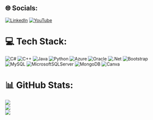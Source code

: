 
## 🌐 Socials:
 [![LinkedIn](https://img.shields.io/badge/LinkedIn-%230077B5.svg?logo=linkedin&logoColor=white)](https://linkedin.com/in/bekaans) [![YouTube](https://img.shields.io/badge/YouTube-%23FF0000.svg?logo=YouTube&logoColor=white)](https://youtube.com/@bekaans) 

# 💻 Tech Stack:
![C#](https://img.shields.io/badge/c%23-%23239120.svg?style=plastic&logo=c-sharp&logoColor=white) ![C++](https://img.shields.io/badge/c++-%2300599C.svg?style=plastic&logo=c%2B%2B&logoColor=white) ![Java](https://img.shields.io/badge/java-%23ED8B00.svg?style=plastic&logo=java&logoColor=white) ![Python](https://img.shields.io/badge/python-3670A0?style=plastic&logo=python&logoColor=ffdd54) ![Azure](https://img.shields.io/badge/azure-%230072C6.svg?style=plastic&logo=azure-devops&logoColor=white) ![Oracle](https://img.shields.io/badge/Oracle-F80000?style=plastic&logo=oracle&logoColor=white) ![.Net](https://img.shields.io/badge/.NET-5C2D91?style=plastic&logo=.net&logoColor=white) ![Bootstrap](https://img.shields.io/badge/bootstrap-%23563D7C.svg?style=plastic&logo=bootstrap&logoColor=white) ![MySQL](https://img.shields.io/badge/mysql-%2300f.svg?style=plastic&logo=mysql&logoColor=white) ![MicrosoftSQLServer](https://img.shields.io/badge/Microsoft%20SQL%20Sever-CC2927?style=plastic&logo=microsoft%20sql%20server&logoColor=white) ![MongoDB](https://img.shields.io/badge/MongoDB-%234ea94b.svg?style=plastic&logo=mongodb&logoColor=white) ![Canva](https://img.shields.io/badge/Canva-%2300C4CC.svg?style=plastic&logo=Canva&logoColor=white)
# 📊 GitHub Stats:
![](https://github-readme-stats.vercel.app/api?username=bekaans&theme=radical&hide_border=true&include_all_commits=false&count_private=false)<br/>
![](https://github-readme-streak-stats.herokuapp.com/?user=bekaans&theme=radical&hide_border=true)<br/>
![](https://github-readme-stats.vercel.app/api/top-langs/?username=bekaans&theme=radical&hide_border=true&include_all_commits=false&count_private=false&layout=compact)

<!-- Proudly created with GPRM ( https://gprm.itsvg.in ) -->
